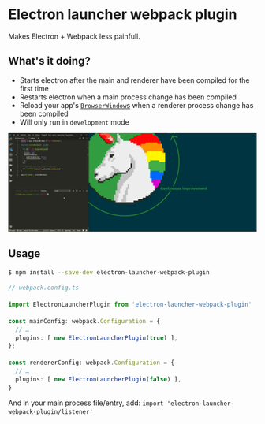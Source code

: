 # Electron launcher webpack plugin

Makes Electron + Webpack less painfull.


## What's it doing?

* Starts electron after the main and renderer have been compiled for the first time
* Restarts electron when a main process change has been compiled
* Reload your app's [`BrowserWindow`s](https://electronjs.org/docs/api/browser-window) when a renderer process change has been compiled
* Will only run in `development` mode

![electron-launcher-webpack-plugin](electron-launcher-webpack-plugin.gif)

## Usage

```bash
$ npm install --save-dev electron-launcher-webpack-plugin
```

```typescript
// webpack.config.ts

import ElectronLauncherPlugin from 'electron-launcher-webpack-plugin'

const mainConfig: webpack.Configuration = {
  // …
  plugins: [ new ElectronLauncherPlugin(true) ],
};

const rendererConfig: webpack.Configuration = {
  // …
  plugins: [ new ElectronLauncherPlugin(false) ],
}
```

And in your main process file/entry, add: `import 'electron-launcher-webpack-plugin/listener'`
